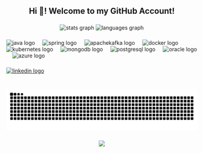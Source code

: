 <h2 align="center">Hi 👋! Welcome to my GitHub Account!</h2>

###

<div align="center">
  <img src="https://github-readme-stats.vercel.app/api?username=jomarcosc&hide_title=false&hide_rank=false&show_icons=true&include_all_commits=true&count_private=true&disable_animations=false&theme=dracula&locale=en&hide_border=false" height="130" alt="stats graph"  />
  <img src="https://github-readme-stats.vercel.app/api/top-langs?username=jomarcosc&locale=en&hide_title=false&layout=compact&card_width=320&langs_count=5&theme=dracula&hide_border=false" height="130" alt="languages graph"  />
</div>

###

<div align="left">
  <img src="https://cdn.jsdelivr.net/gh/devicons/devicon/icons/java/java-original.svg" height="30" alt="java logo"  />
  <img width="12" />
  <img src="https://cdn.jsdelivr.net/gh/devicons/devicon/icons/spring/spring-original.svg" height="30" alt="spring logo"  />
  <img width="12" />
  <img src="https://cdn.jsdelivr.net/gh/devicons/devicon/icons/apachekafka/apachekafka-original.svg" height="30" alt="apachekafka logo"  />
  <img width="12" />
  <img src="https://cdn.jsdelivr.net/gh/devicons/devicon/icons/docker/docker-original.svg" height="30" alt="docker logo"  />
  <img width="12" />
  <img src="https://cdn.jsdelivr.net/gh/devicons/devicon/icons/kubernetes/kubernetes-plain.svg" height="30" alt="kubernetes logo"  />
  <img width="12" />
  <img src="https://cdn.jsdelivr.net/gh/devicons/devicon/icons/mongodb/mongodb-original.svg" height="30" alt="mongodb logo"  />
  <img width="12" />
  <img src="https://cdn.jsdelivr.net/gh/devicons/devicon/icons/postgresql/postgresql-original.svg" height="30" alt="postgresql logo"  />
  <img width="12" />
  <img src="https://cdn.jsdelivr.net/gh/devicons/devicon/icons/oracle/oracle-original.svg" height="30" alt="oracle logo"  />
  <img width="12" />
  <img src="https://cdn.jsdelivr.net/gh/devicons/devicon/icons/azure/azure-original.svg" height="30" alt="azure logo"  />
</div>

###

<div align="left">
  <a href="https://br.linkedin.com/in/jomarcosc" target="_blank">
    <img src="https://img.shields.io/static/v1?message=LinkedIn&logo=linkedin&label=&color=0077B5&logoColor=white&labelColor=&style=for-the-badge" height="40" alt="linkedin logo"  />
  </a>
</div>

###

<br clear="both">

<img src="https://raw.githubusercontent.com/jomarcosc/jomarcosc/output/snake.svg" alt="Snake animation" />

###

<div align="center">
  <img src="https://profile-counter.glitch.me/jomarcosc/count.svg?"  />
</div>

###
